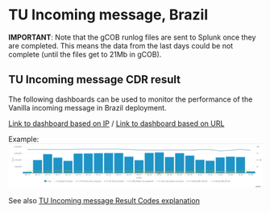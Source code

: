 # TU Incoming message, Brazil

**IMPORTANT**: Note that the gCOB runlog files are sent to Splunk once they are completed. This means the data from the last days could be not complete (until the files get to 21Mb in gCOB).

## TU Incoming message CDR result

The following dashboards can be used to monitor the performance of the Vanilla incoming message in Brazil deployment.

[Link to dashboard based on IP](https://10.253.1.11/en-US/app/tugo/report?sid=1465903346.51297.mia-spl-sch02&s=%2FservicesNS%2Fnobody%2Ftugo%2Fsaved%2Fsearches%2FTEEN_BR_Incoming_Vanilla_Message_CDRs) / [Link to dashboard based on URL](https://mia-splunk.tefcomms.com/en-US/app/tugo/report?sid=1465903346.51297.mia-spl-sch02&s=%2FservicesNS%2Fnobody%2Ftugo%2Fsaved%2Fsearches%2FTEEN_BR_Incoming_Vanilla_Message_CDRs)

Example:
![Embed_TEEN_BR_Incoming_Vanilla_Message_CDRs](images/Embed_TEEN_BR_Incoming_Vanilla_Message_CDRs.png)

See also [TU Incoming message Result Codes explanation](../../reportdata/Incoming_Vanilla_message_resultCodes_explanation.md) 

